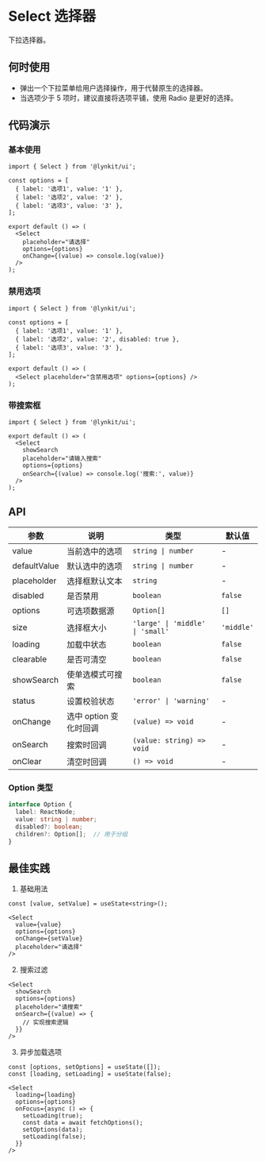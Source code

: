 # Select 选择器

下拉选择器。

## 何时使用

- 弹出一个下拉菜单给用户选择操作，用于代替原生的选择器。
- 当选项少于 5 项时，建议直接将选项平铺，使用 Radio 是更好的选择。

## 代码演示

### 基本使用

```tsx
import { Select } from '@lynkit/ui';

const options = [
  { label: '选项1', value: '1' },
  { label: '选项2', value: '2' },
  { label: '选项3', value: '3' },
];

export default () => (
  <Select
    placeholder="请选择"
    options={options}
    onChange={(value) => console.log(value)}
  />
);
```

### 禁用选项

```tsx
import { Select } from '@lynkit/ui';

const options = [
  { label: '选项1', value: '1' },
  { label: '选项2', value: '2', disabled: true },
  { label: '选项3', value: '3' },
];

export default () => (
  <Select placeholder="含禁用选项" options={options} />
);
```

### 带搜索框

```tsx
import { Select } from '@lynkit/ui';

export default () => (
  <Select
    showSearch
    placeholder="请输入搜索"
    options={options}
    onSearch={(value) => console.log('搜索:', value)}
  />
);
```

## API

| 参数 | 说明 | 类型 | 默认值 |
| --- | --- | --- | --- |
| value | 当前选中的选项 | `string \| number` | - |
| defaultValue | 默认选中的选项 | `string \| number` | - |
| placeholder | 选择框默认文本 | `string` | - |
| disabled | 是否禁用 | `boolean` | `false` |
| options | 可选项数据源 | `Option[]` | `[]` |
| size | 选择框大小 | `'large' \| 'middle' \| 'small'` | `'middle'` |
| loading | 加载中状态 | `boolean` | `false` |
| clearable | 是否可清空 | `boolean` | `false` |
| showSearch | 使单选模式可搜索 | `boolean` | `false` |
| status | 设置校验状态 | `'error' \| 'warning'` | - |
| onChange | 选中 option 变化时回调 | `(value) => void` | - |
| onSearch | 搜索时回调 | `(value: string) => void` | - |
| onClear | 清空时回调 | `() => void` | - |

### Option 类型

```ts
interface Option {
  label: ReactNode;
  value: string | number;
  disabled?: boolean;
  children?: Option[];  // 用于分组
}
```

## 最佳实践

1. 基础用法
```tsx
const [value, setValue] = useState<string>();

<Select
  value={value}
  options={options}
  onChange={setValue}
  placeholder="请选择"
/>
```

2. 搜索过滤
```tsx
<Select
  showSearch
  options={options}
  placeholder="请搜索"
  onSearch={(value) => {
    // 实现搜索逻辑
  }}
/>
```

3. 异步加载选项
```tsx
const [options, setOptions] = useState([]);
const [loading, setLoading] = useState(false);

<Select
  loading={loading}
  options={options}
  onFocus={async () => {
    setLoading(true);
    const data = await fetchOptions();
    setOptions(data);
    setLoading(false);
  }}
/>
``` 